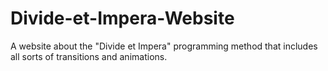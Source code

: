 # Divide-et-Impera-Website
A website about the "Divide et Impera" programming method that includes all sorts of transitions and animations.
